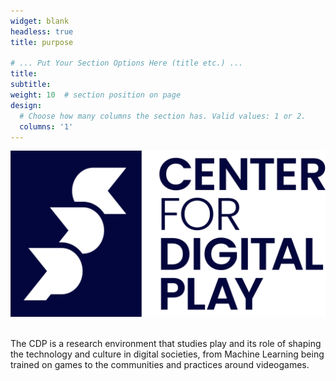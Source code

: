 ```yaml
---
widget: blank
headless: true
title: purpose

# ... Put Your Section Options Here (title etc.) ...
title: 
subtitle: 
weight: 10  # section position on page
design:
  # Choose how many columns the section has. Valid values: 1 or 2.
  columns: '1'
---
```

<img src="logohome.png" alt="main logo" class="center">

<br/>

<br/>

The CDP is a research environment that studies play and its role of shaping the technology and culture in digital societies, from Machine Learning being trained on games to the communities and practices around videogames.

<br/>

<br/>